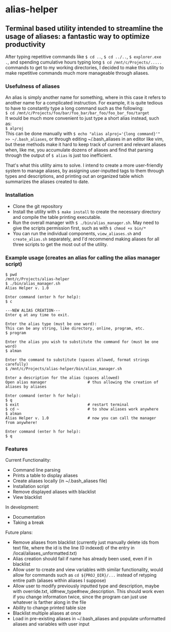 # alias-helper

## Terminal based utility intended to streamline the usage of aliases: a fantastic way to optimize productivity

After typing repetitive commands like `$ cd ..`, `$ cd ../..`, `$ explorer.exe .`, and spending cumulative hours typing long `$ cd /mnt/c/Projects/.....` commands to get to my working directories, I decided to make this utility to make repetitive commands much more manageable through aliases.

### Usefulness of aliases

An alias is simply another name for something, where in this case it refers to another name for a complicated instruction. For example, it is quite tedious to have to constantly type a long command such as the following:  
`$ cd /mnt/c/Projects/foo/bar/foo_bar/bar_foo/foo_bar_foo/target`  
It would be much more convenient to just type a short alias instead, such as:  
`$ alproj`  
This can be done manually with `$ echo "alias alproj='{long command}'" >> ~/.bash_aliases`, or through editing ~/.bash_aliases in an editor like vim, but these methods make it hard to keep track of current and relevant aliases when, like me, you accumulate dozens of aliases and find that parsing through the output of `$ alias` is just too inefficient.

That's what this utility aims to solve. I intend to create a more user-friendly system to manage aliases, by assigning user-inputted tags to them through types and descriptions, and printing out an organized table which summarizes the aliases created to date.

### Installation

- Clone the git repository
- Install the utility with `$ make install` to create the necessary directory and compile the table printing executable.
- Run the overall manager with `$ ./bin/alias_manager.sh`. May need to give the scripts permission first, such as with `$ chmod +x bin/*`
- You can run the individual components, `view_aliases.sh` and `create_alias.sh` separately, and I'd recommend making aliases for all three scripts to get the most out of the utility.

### Example usage (creates an alias for calling the alias manager script)

``` none
$ pwd
/mnt/c/Projects/alias-helper
$ ./bin/alias_manager.sh
Alias Helper v. 1.0

Enter command (enter h for help):
$ c

---NEW ALIAS CREATION---
Enter q at any time to exit.

Enter the alias type (must be one word):
This can be any string, like directory, online, program, etc.
$ program

Enter the alias you wish to substitute the command for (must be one word)
$ alman

Enter the command to substitute (spaces allowed, format strings carefully)
$ /mnt/c/Projects/alias-helper/bin/alias_manager.sh

Enter a description for the alias (spaces allowed)
Open alias manager                  # thus allowing the creation of aliases by aliases

Enter command (enter h for help):
$ q
$ exit                              # restart terminal
$ cd ~                              # to show aliases work anywhere
$ alman
Alias Helper v. 1.0                 # now you can call the manager from anywhere!

Enter command (enter h for help):
$ q
```

### Features

Current Functionality:

- Command line parsing
- Prints a table to display aliases
- Create aliases locally (in ~/.bash_aliases file)
- Installation script
- Remove displayed aliases with blacklist
- View blacklist

In development:

- Documentation
- Taking a break

Future plans:

- Remove aliases from blacklist (currently just manually delete ids from text file, where the id is the line (0 indexed) of the entry in /local/aliases_unformatted.txt)
- Alias creation should fail if name has already been used, even if in blacklist
- Allow user to create and view variables with similar functionality, would allow for commands such as `cd ${PROJ_DIR}/...` instead of retyping entire path (aliases within aliases I suppose)
- Allow user to modify previously inputted type and description, maybe with override.txt, id#new_type#new_description. This should work even if you change information twice, since the program can just use whatever is farther along in the file
- Ability to change printed table size
- Blacklist multiple aliases at once
- Load in pre-existing aliases in ~/.bash_aliases and populate unformatted aliases and variables with user input
